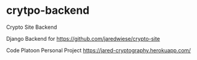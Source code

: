 # crytpo-backend
Crypto Site Backend

Django Backend for https://github.com/jaredwiese/crypto-site

Code Platoon Personal Project
https://jared-cryptography.herokuapp.com/
